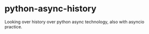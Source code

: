 # python-async-history
Looking over history over python async technology, also with asyncio practice.
